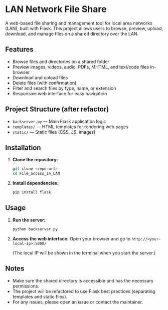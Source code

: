 # LAN Network File Share

A web-based file sharing and management tool for local area networks (LAN), built with Flask. This project allows users to browse, preview, upload, download, and manage files on a shared directory over the LAN.

## Features
- Browse files and directories on a shared folder
- Preview images, videos, audio, PDFs, MHTML, and text/code files in-browser
- Download and upload files
- Delete files (with confirmation)
- Filter and search files by type, name, or extension
- Responsive web interface for easy navigation

## Project Structure (after refactor)
- `backserver.py` — Main Flask application logic
- `templates/` — HTML templates for rendering web pages
- `static/` — Static files (CSS, JS, images)

## Installation
1. **Clone the repository:**
   ```bash
   git clone <repo-url>
   cd File_access_in_LAN
   ```
2. **Install dependencies:**
   ```bash
   pip install flask
   ```

## Usage
1. **Run the server:**
   ```bash
   python backserver.py
   ```
2. **Access the web interface:**
   Open your browser and go to `http://<your-local-ip>:5000/`

   (The local IP will be shown in the terminal when you start the server.)

## Notes
- Make sure the shared directory is accessible and has the necessary permissions.
- The project will be refactored to use Flask best practices (separating templates and static files).
- For any issues, please open an issue or contact the maintainer.
